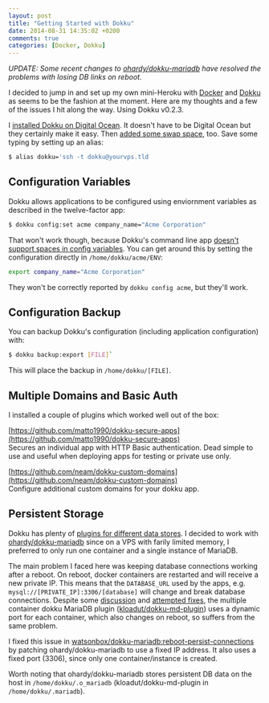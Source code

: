 ```yaml
---
layout: post
title: "Getting Started with Dokku"
date: 2014-08-31 14:35:02 +0200
comments: true
categories: [Docker, Dokku]
---
```


*UPDATE: Some recent changes to [ohardy/dokku-mariadb](https://github.com/ohardy/dokku-mariadb) have resolved the problems with losing DB links on reboot.*

I decided to jump in and set up my own mini-Heroku with [Docker](https://www.docker.com/) and [Dokku](https://github.com/progrium/dokku) as seems to be the fashion at the moment. Here are my thoughts and a few of the issues I hit along the way. Using Dokku v0.2.3.

I [installed Dokku on Digital Ocean](https://www.digitalocean.com/community/tutorials/how-to-use-the-digitalocean-dokku-application). It doesn't have to be Digital Ocean but they certainly make it easy. Then [added some swap space](https://www.digitalocean.com/community/tutorials/how-to-add-swap-on-ubuntu-14-04), too. Save some typing by setting up an alias:

``` bash
$ alias dokku='ssh -t dokku@yourvps.tld
```


## Configuration Variables

Dokku allows applications to be configured using enviornment variables as described in the twelve-factor app:

``` bash
$ dokku config:set acme company_name="Acme Corporation"
```

That won't work though, because Dokku's command line app [doesn't support spaces in config variables](https://github.com/progrium/dokku/issues/482). You can get around this by setting the configuration directly in `/home/dokku/acme/ENV`:

``` bash /home/dokku/acme/ENV
export company_name="Acme Corporation"
```

They won't be correctly reported by `dokku config acme`, but they'll work.


## Configuration Backup

You can backup Dokku's configuration (including application configuration) with:

``` bash
$ dokku backup:export [FILE]`
```

This will place the backup in `/home/dokku/[FILE]`.


## Multiple Domains and Basic Auth

I installed a couple of plugins which worked well out of the box:

[https://github.com/matto1990/dokku-secure-apps](https://github.com/matto1990/dokku-secure-apps)<br/>Secures an individual app with HTTP Basic authentication. Dead simple to use and useful when deploying apps for testing or private use only.

[https://github.com/neam/dokku-custom-domains](https://github.com/neam/dokku-custom-domains)<br/>Configure additional custom domains for your dokku app.


## Persistent Storage

Dokku has plenty of [plugins for different data stores](https://github.com/progrium/dokku/wiki/Plugins#datastores). I decided to work with [ohardy/dokku-mariadb](https://github.com/ohardy/dokku-mariadb) since on a VPS with farily limited memory, I preferred to only run one container and a single instance of MariaDB.

The main problem I faced here was keeping database connections working after a reboot. On reboot, docker containers are restarted and will receive a new private IP. This means that the `DATABASE_URL` used by the apps, e.g. `mysql://[PRIVATE_IP]:3306/[database]` will change and break database connections. Despite some [discussion](https://github.com/Kloadut/dokku-pg-plugin/issues/12) and [attempted fixes](https://github.com/Kloadut/dokku-md-plugin/commit/de26c1e10f1e30c059ae827fff65b4a132ccc2ed), the multiple container dokku MariaDB plugin ([kloadut/dokku-md-plugin](https://github.com/Kloadut/dokku-md-plugin)) uses a dynamic port for each container, which also changes on reboot, so suffers from the same problem.

I fixed this issue in [watsonbox/dokku-mariadb:reboot-persist-connections](https://github.com/watsonbox/dokku-mariadb/commit/ab724e99f49968695da3a0ce09fe7582bf735328) by patching ohardy/dokku-mariadb to use a fixed IP address. It also uses a fixed port (3306), since only one container/instance is created.

Worth noting that ohardy/dokku-mariadb stores persistent DB data on the host in `/home/dokku/.o_mariadb` (kloadut/dokku-md-plugin in `/home/dokku/.mariadb`).










